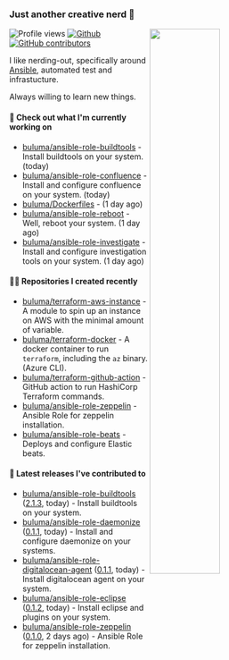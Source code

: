 ### Just another creative nerd 👋


![Profile views](https://gpvc.arturio.dev/buluma) <a href="https://gitstats.me/buluma">
  <img align="right" src="https://github-readme-stats.vercel.app/api?username=buluma&theme=gotham&show_icons=true" width="50%"/>
</a>
[![Github](https://img.shields.io/badge/-buluma-black?style=flat&labelColor=black&logo=github&logoColor=white&include_all_commits=true&count_private=true)](https://gitstats.me/buluma)
[![GitHub contributors](https://img.shields.io/github/contributors/buluma/badges.svg)](https://GitHub.com/buluma/badges/graphs/contributors/)

I like nerding-out, specifically around [Ansible](https://github.com/ansible/ansible), automated test and infrastucture.

Always willing to learn new things.

#### 👷 Check out what I'm currently working on

- [buluma/ansible-role-buildtools](https://github.com/buluma/ansible-role-buildtools) - Install buildtools on your system. (today)
- [buluma/ansible-role-confluence](https://github.com/buluma/ansible-role-confluence) - Install and configure confluence on your system. (today)
- [buluma/Dockerfiles](https://github.com/buluma/Dockerfiles) -  (1 day ago)
- [buluma/ansible-role-reboot](https://github.com/buluma/ansible-role-reboot) - Well, reboot your system. (1 day ago)
- [buluma/ansible-role-investigate](https://github.com/buluma/ansible-role-investigate) - Install and configure investigation tools on your system. (1 day ago)

#### 👨‍💻 Repositories I created recently

- [buluma/terraform-aws-instance](https://github.com/buluma/terraform-aws-instance) - A module to spin up an instance on AWS with the minimal amount of variable.
- [buluma/terraform-docker](https://github.com/buluma/terraform-docker) - A docker container to run `terraform`, including the `az` binary. (Azure CLI).
- [buluma/terraform-github-action](https://github.com/buluma/terraform-github-action) - GitHub action to run HashiCorp Terraform commands.
- [buluma/ansible-role-zeppelin](https://github.com/buluma/ansible-role-zeppelin) - Ansible Role for zeppelin installation.
- [buluma/ansible-role-beats](https://github.com/buluma/ansible-role-beats) - Deploys and configure Elastic beats.

#### 🚀 Latest releases I've contributed to

- [buluma/ansible-role-buildtools](https://github.com/buluma/ansible-role-buildtools) ([2.1.3](https://github.com/buluma/ansible-role-buildtools/releases/tag/2.1.3), today) - Install buildtools on your system.
- [buluma/ansible-role-daemonize](https://github.com/buluma/ansible-role-daemonize) ([0.1.1](https://github.com/buluma/ansible-role-daemonize/releases/tag/0.1.1), today) - Install and configure daemonize on your systems.
- [buluma/ansible-role-digitalocean-agent](https://github.com/buluma/ansible-role-digitalocean-agent) ([0.1.1](https://github.com/buluma/ansible-role-digitalocean-agent/releases/tag/0.1.1), today) - Install digitalocean agent on your system.
- [buluma/ansible-role-eclipse](https://github.com/buluma/ansible-role-eclipse) ([0.1.2](https://github.com/buluma/ansible-role-eclipse/releases/tag/0.1.2), today) - Install eclipse and plugins on your system.
- [buluma/ansible-role-zeppelin](https://github.com/buluma/ansible-role-zeppelin) ([0.1.0](https://github.com/buluma/ansible-role-zeppelin/releases/tag/0.1.0), 2 days ago) - Ansible Role for zeppelin installation.


